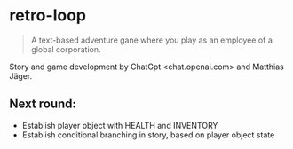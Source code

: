 # retro-loop

> A text-based adventure gane where you play as an employee of a global corporation.

Story and game development by ChatGpt <chat.openai.com> and Matthias Jäger.

## Next round:

-   Establish player object with HEALTH and INVENTORY
-   Establish conditional branching in story, based on player object state
